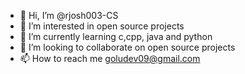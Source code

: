 - 👋 Hi, I’m @rjosh003-CS
- 👀 I’m interested in open source projects
- 🌱 I’m currently learning c,cpp, java and python
- 💞️ I’m looking to collaborate on open source projects 
- 📫 How to reach me goludev09@gmail.com

<!---
rjosh003-CS/rjosh003-CS is a ✨ special ✨ repository because its `README.md` (this file) appears on your GitHub profile.
You can click the Preview link to take a look at your changes.
--->
